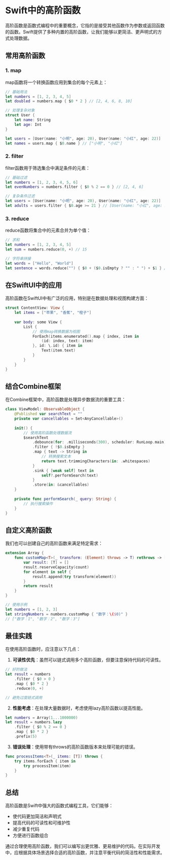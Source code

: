 # Swift中的高阶函数

高阶函数是函数式编程中的重要概念，它指的是接受其他函数作为参数或返回函数的函数。Swift提供了多种内置的高阶函数，让我们能够以更简洁、更声明式的方式处理数据。

## 常用高阶函数

### 1. map

map函数将一个转换函数应用到集合的每个元素上：

```swift
// 基础用法
let numbers = [1, 2, 3, 4, 5]
let doubled = numbers.map { $0 * 2 } // [2, 4, 6, 8, 10]

// 处理复杂对象
struct User {
    let name: String
    let age: Int
}

let users = [User(name: "小明", age: 20), User(name: "小红", age: 22)]
let names = users.map { $0.name } // ["小明", "小红"]
```

### 2. filter

filter函数用于筛选集合中满足条件的元素：

```swift
// 基础过滤
let numbers = [1, 2, 3, 4, 5, 6]
let evenNumbers = numbers.filter { $0 % 2 == 0 } // [2, 4, 6]

// 复杂条件过滤
let users = [User(name: "小明", age: 20), User(name: "小红", age: 22)]
let adults = users.filter { $0.age >= 21 } // [User(name: "小红", age: 22)]
```

### 3. reduce

reduce函数将集合中的元素合并为单个值：

```swift
// 求和
let numbers = [1, 2, 3, 4, 5]
let sum = numbers.reduce(0, +) // 15

// 字符串拼接
let words = ["Hello", "World"]
let sentence = words.reduce("") { $0 + ($0.isEmpty ? "" : " ") + $1 } // "Hello World"
```

## 在SwiftUI中的应用

高阶函数在SwiftUI中有广泛的应用，特别是在数据处理和视图构建方面：

```swift
struct ContentView: View {
    let items = ["苹果", "香蕉", "橙子"]
    
    var body: some View {
        List {
            // 使用map转换数据为视图
            ForEach(items.enumerated().map { index, item in
                (id: index, text: item)
            }, id: \.id) { item in
                Text(item.text)
            }
        }
    }
}
```

## 结合Combine框架

在Combine框架中，高阶函数是处理异步数据流的重要工具：

```swift
class ViewModel: ObservableObject {
    @Published var searchText = ""
    private var cancellables = Set<AnyCancellable>()
    
    init() {
        // 使用高阶函数处理数据流
        $searchText
            .debounce(for: .milliseconds(300), scheduler: RunLoop.main)
            .filter { !$0.isEmpty }
            .map { text -> String in
                // 转换搜索文本
                return text.trimmingCharacters(in: .whitespaces)
            }
            .sink { [weak self] text in
                self?.performSearch(text)
            }
            .store(in: &cancellables)
    }
    
    private func performSearch(_ query: String) {
        // 执行搜索操作
    }
}
```

## 自定义高阶函数

我们也可以创建自己的高阶函数来满足特定需求：

```swift
extension Array {
    func customMap<T>(_ transform: (Element) throws -> T) rethrows -> [T] {
        var result: [T] = []
        result.reserveCapacity(count)
        for element in self {
            result.append(try transform(element))
        }
        return result
    }
}

// 使用示例
let numbers = [1, 2, 3]
let stringNumbers = numbers.customMap { "数字：\($0)" }
// ["数字：1", "数字：2", "数字：3"]
```

## 最佳实践

在使用高阶函数时，应注意以下几点：

1. **可读性优先**：虽然可以链式调用多个高阶函数，但要注意保持代码的可读性。

```swift
// 好的做法
let result = numbers
    .filter { $0 > 0 }
    .map { $0 * 2 }
    .reduce(0, +)

// 避免过度链式调用
```

2. **性能考虑**：在处理大量数据时，考虑使用lazy高阶函数以提高性能。

```swift
let numbers = Array(1...1000000)
let result = numbers.lazy
    .filter { $0 % 2 == 0 }
    .map { $0 * 2 }
    .prefix(5)
```

3. **错误处理**：使用带有throws的高阶函数版本来处理可能的错误。

```swift
func processItems<T>(_ items: [T]) throws {
    try items.forEach { item in
        try processItem(item)
    }
}
```

## 总结

高阶函数是Swift中强大的函数式编程工具，它们能够：

- 使代码更加简洁和声明式
- 提高代码的可读性和可维护性
- 减少重复代码
- 方便进行函数组合

通过合理使用高阶函数，我们可以编写出更优雅、更易维护的代码。在实际开发中，应根据具体场景选择合适的高阶函数，并注意平衡代码的简洁性和性能需求。